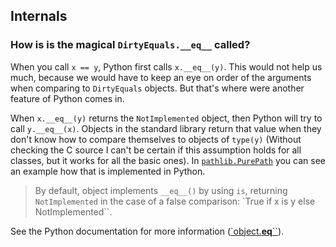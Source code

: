 ## Internals
### How is is the magical `DirtyEquals.__eq__` called?
When you call `x == y`, Python first calls `x.__eq__(y)`. This would not help us
much, because we would have to keep an eye on order of the arguments when
comparing to `DirtyEquals` objects. But that's where were another feature of
Python comes in.

When `x.__eq__(y)` returns the `NotImplemented` object, then Python will try to
call `y.__eq__(x)`. Objects in the standard library return that value when they
don't know how to compare themselves to objects of `type(y)` (Without checking
the C source I can't be certain if this assumption holds for all classes, but it
works for all the basic ones).
In [`pathlib.PurePath`](https://github.com/python/cpython/blob/aebbd7579a421208f48dd6884b67dbd3278b71ad/Lib/pathlib.py#L751)
you can see an example how that is implemented in Python.

> By default, object implements `__eq__()` by using `is`,
> returning `NotImplemented` in the case of a false comparison: 
> `True if x is y else NotImplemented``.

See the Python documentation for more information ([`object.__eq__``](https://docs.python.org/3/reference/datamodel.html#object.__eq__])).
